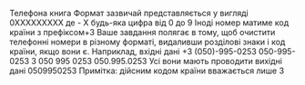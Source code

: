 Телефона книга
Формат зазвичай представляється у вигляді
0XXХXXXXXX
де - Х будь-яка цифра від 0 до 9
Іноді номер матиме код країни з префіксом+3
Ваше завдання полягає в тому, щоб очистити телефонні номери в
різному форматі, видаливши розділові знаки і код країни, якщо вони є.
Наприклад, вхідні дані
+3 (050)-995-0253
050-995-0253
3 050 995 0253
050.995.0253
Усі вони мають проводити вихідні дані
0509950253
Примітка: дійсним кодом країни вважається лише 3